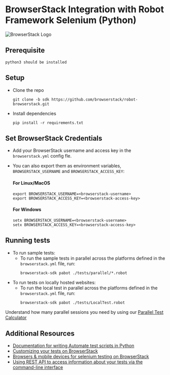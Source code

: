 # BrowserStack Integration with Robot Framework Selenium (Python)

![BrowserStack Logo](https://d98b8t1nnulk5.cloudfront.net/production/images/layout/logo-header.png?1469004780) 

## Prerequisite
```
python3 should be installed
```

## Setup
* Clone the repo 
  ```
  git clone -b sdk https://github.com/browserstack/robot-browserstack.git
  ```
* Install dependencies 
  ```
  pip install -r requirements.txt
  ```  

## Set BrowserStack Credentials
* Add your BrowserStack username and access key in the `browserstack.yml` config fle.
* You can also export them as environment variables, `BROWSERSTACK_USERNAME` and `BROWSERSTACK_ACCESS_KEY`:

  #### For Linux/MacOS
    ```
    export BROWSERSTACK_USERNAME=<browserstack-username>
    export BROWSERSTACK_ACCESS_KEY=<browserstack-access-key>
    ```
  #### For Windows
    ```
    setx BROWSERSTACK_USERNAME=<browserstack-username>
    setx BROWSERSTACK_ACCESS_KEY=<browserstack-access-key>
    ```

## Running tests

* To run sample tests:
  - To run the sample tests in parallel across the platforms defined in the `browserstack.yml` file, run:
    ```
    browserstack-sdk pabot ./tests/parallel/*.robot
    ```
* To run tests on locally hosted websites:
  - To run the local test in parallel across the platforms defined in the `browserstack.yml` file, run:
    ```
    browserstack-sdk pabot ./tests/LocalTest.robot
    ```

Understand how many parallel sessions you need by using our [Parallel Test Calculator](https://www.browserstack.com/automate/parallel-calculator?ref=github)

## Additional Resources
* [Documentation for writing Automate test scripts in Python](https://www.browserstack.com/automate/python)
* [Customizing your tests on BrowserStack](https://www.browserstack.com/automate/capabilities)
* [Browsers & mobile devices for selenium testing on BrowserStack](https://www.browserstack.com/list-of-browsers-and-platforms?product=automate)
* [Using REST API to access information about your tests via the command-line interface](https://www.browserstack.com/automate/rest-api)

